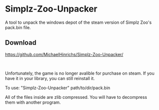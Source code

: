 # Simplz-Zoo-Unpacker
A tool to unpack the windows depot of the steam version of Simplz Zoo's pack.bin file.<br>

## Download
https://github.com/MichaelHinrichs/Simplz-Zoo-Unpacker/

<br>

Unfortunately, the game is no longer avalible for purchase on steam. If you have it in your library, you can still reinstall it.

To use: "Simplz-Zoo-Unpacker" path/to/dir/pack.bin

All of the files inside are zlib compressed. You will have to decompress them with another program.
